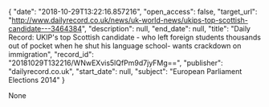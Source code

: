 {
  "date": "2018-10-29T13:22:16.857216", 
  "open_access": false, 
  "target_url": "http://www.dailyrecord.co.uk/news/uk-world-news/ukips-top-scottish-candidate---3464384", 
  "description": null, 
  "end_date": null, 
  "title": "Daily Record: UKIP's top Scottish candidate - who left foreign students thousands out of pocket when he shut his language school- wants crackdown on immigration", 
  "record_id": "20181029T132216/WNwEXvis5lQfPm9d7jyFMg==", 
  "publisher": "dailyrecord.co.uk", 
  "start_date": null, 
  "subject": "European Parliament Elections 2014"
}

None
